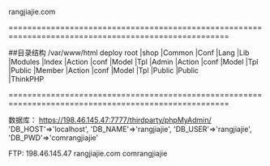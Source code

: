 rangjiajie.com

=====================================================================================================

##目录结构 /var/www/html
deploy root
                |shop   |Common
                        |Conf
                        |Lang 
                        |Lib
                        |Modules    |Index  |Action
                                            |conf
                                            |Model
                                            |Tpl
                                    |Admin  |Action
                                            |conf
                                            |Model
                                            |Tpl
                                                |Public
                                    |Member |Action
                                            |conf
                                            |Model
                                            |Tpl
                                                |Public
                |Public  
                |ThinkPHP 

=====================================================================================================

数据库：
https://198.46.145.47:7777/thirdparty/phpMyAdmin/ 
    'DB_HOST'=>'localhost',
    'DB_NAME'=>'rangjiajie',
    'DB_USER'=>'rangjiajie',
    'DB_PWD'=>'comrangjiajie'

FTP:
198.46.145.47  rangjiajie.com   comrangjiajie

